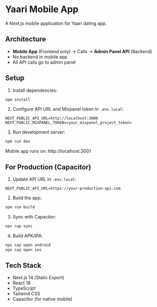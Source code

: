 # Yaari Mobile App

A Next.js mobile application for Yaari dating app.

## Architecture

- **Mobile App** (Frontend only) → Calls → **Admin Panel API** (Backend)
- No backend in mobile app
- All API calls go to admin panel

## Setup

1. Install dependencies:
```bash
npm install
```

2. Configure API URL and Mixpanel token in `.env.local`:
```
NEXT_PUBLIC_API_URL=http://localhost:3000
NEXT_PUBLIC_MIXPANEL_TOKEN=<your_mixpanel_project_token>
```

3. Run development server:
```bash
npm run dev
```

Mobile app runs on: http://localhost:3001

## For Production (Capacitor)

1. Update API URL in `.env.local`:
```
NEXT_PUBLIC_API_URL=https://your-production-api.com
```

2. Build the app:
```bash
npm run build
```

3. Sync with Capacitor:
```bash
npx cap sync
```

4. Build APK/IPA:
```bash
npx cap open android
npx cap open ios
```

## Tech Stack

- Next.js 14 (Static Export)
- React 18
- TypeScript
- Tailwind CSS
- Capacitor (for native mobile)
